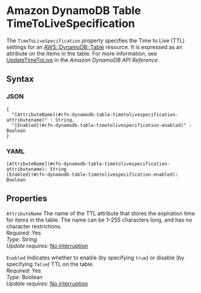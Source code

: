 # Amazon DynamoDB Table TimeToLiveSpecification<a name="aws-properties-dynamodb-table-timetolivespecification"></a>

The `TimeToLiveSpecification` property specifies the Time to Live \(TTL\) settings for an [AWS::DynamoDB::Table](aws-resource-dynamodb-table.md) resource\. It is expressed as an attribute on the items in the table\. For more information, see [UpdateTimeToLive](https://docs.aws.amazon.com//amazondynamodb/latest/APIReference/API_UpdateTimeToLive.html) in the *Amazon DynamoDB API Reference*\.

## Syntax<a name="w4ab1c21c10c99c14c63b5"></a>

### JSON<a name="aws-properties-dynamodb-table-timetolivespecification-syntax.json"></a>

```
{
  "[AttributeName](#cfn-dynamodb-table-timetolivespecification-attributename)" : String,
  "[Enabled](#cfn-dynamodb-table-timetolivespecification-enabled)" : Boolean
}
```

### YAML<a name="aws-properties-dynamodb-table-timetolivespecification-syntax.yaml"></a>

```
[AttributeName](#cfn-dynamodb-table-timetolivespecification-attributename): String
[Enabled](#cfn-dynamodb-table-timetolivespecification-enabled): Boolean
```

## Properties<a name="w4ab1c21c10c99c14c63b7"></a>

`AttributeName`  <a name="cfn-dynamodb-table-timetolivespecification-attributename"></a>
The name of the TTL attribute that stores the expiration time for items in the table\. The name can be 1–255 characters long, and has no character restrictions\.  
*Required*: Yes  
*Type*: String  
*Update requires*: [No interruption](using-cfn-updating-stacks-update-behaviors.md#update-no-interrupt)

`Enabled`  <a name="cfn-dynamodb-table-timetolivespecification-enabled"></a>
Indicates whether to enable \(by specifying `true`\) or disable \(by specifying `false`\) TTL on the table\.  
*Required*: Yes  
*Type*: Boolean  
*Update requires*: [No interruption](using-cfn-updating-stacks-update-behaviors.md#update-no-interrupt)
